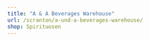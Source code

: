 ```yaml
---
title: "A & A Beverages Warehouse"
url: /scranton/a-und-a-beverages-warehouse/
shop: Spirituosen
---
```

